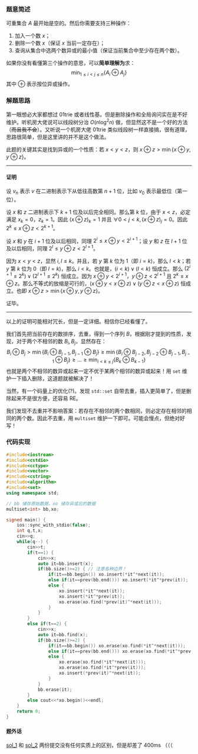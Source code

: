 ### 题意简述

可重集合 $A$ 最开始是空的。然后你需要支持三种操作：

1. 加入一个数 $x$；
2. 删除一个数 $x$（保证 $x$ 当前一定存在）；
3. 查询从集合中选两个数异或的最小值（保证当前集合中至少存在两个数）。

如果你没有看懂第三个操作的意思，可以**简单理解为**求：
$$
\min_{1\leq i<j\leq n} \{A_i\oplus A_j\}
$$
其中 $\oplus$ 表示按位异或操作。



### 解题思路

第一眼想必大家都想过 01trie 或者线性基。但是删除操作和全局询问实在是不好维护。听机房大佬说可以线段树分治 $O(n\log^2 n)$ 做，但显然这不是一个好的方法（~~而且我不会~~）。又听说一个机房大佬 01trie 类似线段树一样直接搞，很有道理，思路很简单，但是这里讲的并不是这个做法。

此题的关键其实是找到异或的一个性质：若 $x< y< z$，则 $x\oplus z> \min\{x\oplus y,y\oplus z\}$。

***

#### 证明

设 $v_n$ 表示 $v$ 在二进制表示下从低往高数第 $n+1$ 位，比如 $v_0$ 表示最低位（第一位）。

设 $x$ 和 $z$ 二进制表示下 $k+1$ 位及以后完全相同。那么第 $k$ 位，由于 $x<z$，必定满足 $x_k=0$，$z_k=1$。因此 $(x\oplus z)_k=1$ 并且 $\forall 0<j<k,(x\oplus z)_j=0$。因此 $2^k\leq x\oplus z<2^{k+1}$。

设 $x$ 和 $y$ 在 $i+1$ 位及以后相同，同理 $2^i\leq x\oplus y<2^{i+1}$；设 $y$ 和 $z$ 在 $l+1$ 位及以后相同，同理 $2^l\leq y\oplus z<2^{l+1}$。

因为 $x<y<z$，显然 $i,l\leq k$。并且，若 $y$ 第 $k$ 位为 $1$（即 $i=k$)，那么 $l<k$；若 $y$ 第 $k$ 位为 $0$（即 $l=k$)，那么 $i<k$。也就是，$(i<k)\lor (l<k)$ 恒成立。那么 $(2^{i+1}\leq 2^k)\lor (2^{l+1}\leq2^k)$ 恒成立。因为 $x\oplus y<2^{i+1}$，$y\oplus z<2^{l+1}$ 且 $2^k\leq x\oplus z$。那么不等式的放缩是可行的，$(x\oplus y< x\oplus z)\lor (y\oplus z< x\oplus z)$ 恒成立。也即 $x\oplus z> \min\{x\oplus y,y\oplus z\}$。

证毕。

***

以上的证明可能相对冗长，但是一定详细。相信你已经看懂了。

我们首先把当前存在的数排序，去重，得到一个序列 $B$，根据刚才提到的性质，发现，对于两个不相邻的数 $B_i,B_j$，显然存在：
$$
B_i\oplus B_j>\min\{B_i\oplus B_{j-1},B_{j-1}\oplus B_j\}\geq \min\{B_i\oplus B_{j-2},B_{j-2}\oplus B_{j-1},B_{j-1}\oplus B_j\}\geq\dots\geq \min_{i<k\leq j} \{B_k\oplus B_{k-1}\}
$$
也就是两个不相邻的数异或起来一定不优于某两个相邻的数异或起来！用 `set` 维护一下插入删除，这道题就被解决了！

当然，有一个码量上的优化(?)。发现 `std::set` 自带去重，插入更简单了，但是删除起来不是很方便，还容易 RE。

我们发现不去重并不影响答案：若存在不相邻的两个数相同，则必定存在相邻的相同的两个数。因此不去重，用 `multiset` 维护一下即可。可能会慢点，但绝对好写！



### 代码实现

```cpp
#include<iostream>
#include<cstdio>
#include<cctype>
#include<vector>
#include<cstring>
#include<algorithm>
#include<set>
using namespace std;

// bb 储存原始数据，xo 储存异或后的数据
multiset<int> bb,xo;

signed main() {
    ios::sync_with_stdio(false);
    int q,t,x;
    cin>>q;
    while(q--) {
        cin>>t;
        if(t==1) {
            cin>>x;
            auto it=bb.insert(x);
            if(bb.size()>=2) { // 注意各种边界！
                if(it==bb.begin()) xo.insert(*it^*next(it));
                else if(it==prev(bb.end())) xo.insert(*it^*prev(it));
                else {
                    xo.insert(*it^*next(it));
                    xo.insert(*it^*prev(it));
                    xo.erase(xo.find(*prev(it)^*next(it)));
                }
            }
        }
        else if(t==2) {
            cin>>x;
            auto it=bb.find(x);
            if(bb.size()>=2) {
                if(it==bb.begin()) xo.erase(xo.find(*it^*next(it)));
                else if(it==prev(bb.end())) xo.erase(xo.find(*it^*prev(it)));
                else {
                    xo.erase(xo.find(*it^*next(it)));
                    xo.erase(xo.find(*it^*prev(it)));
                    xo.insert(*prev(it)^*next(it));
                }
            }
            bb.erase(it);
        }
        else cout<<*xo.begin()<<endl;
    }
    return 0;
}
```



#### 题外话

[sol_1](https://atcoder.jp/contests/abc308/submissions/43157346) 和 [sol_2](https://atcoder.jp/contests/abc308/submissions/43209332) 两份提交没有任何实质上的区别，但是却差了 400ms （（（